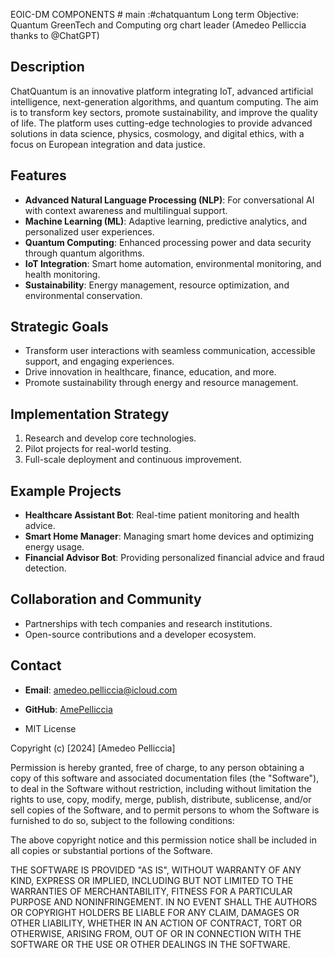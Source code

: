 EOIC-DM COMPONENTS # main
:#chatquantum
Long term Objective: Quantum GreenTech and Computing org chart leader (Amedeo Pelliccia thanks to @ChatGPT)
## Description
ChatQuantum is an innovative platform integrating IoT, advanced artificial intelligence, next-generation algorithms, and quantum computing. The aim is to transform key sectors, promote sustainability, and improve the quality of life. The platform uses cutting-edge technologies to provide advanced solutions in data science, physics, cosmology, and digital ethics, with a focus on European integration and data justice.

## Features
- **Advanced Natural Language Processing (NLP)**: For conversational AI with context awareness and multilingual support.
- **Machine Learning (ML)**: Adaptive learning, predictive analytics, and personalized user experiences.
- **Quantum Computing**: Enhanced processing power and data security through quantum algorithms.
- **IoT Integration**: Smart home automation, environmental monitoring, and health monitoring.
- **Sustainability**: Energy management, resource optimization, and environmental conservation.

## Strategic Goals
- Transform user interactions with seamless communication, accessible support, and engaging experiences.
- Drive innovation in healthcare, finance, education, and more.
- Promote sustainability through energy and resource management.

## Implementation Strategy
1. Research and develop core technologies.
2. Pilot projects for real-world testing.
3. Full-scale deployment and continuous improvement.

## Example Projects
- **Healthcare Assistant Bot**: Real-time patient monitoring and health advice.
- **Smart Home Manager**: Managing smart home devices and optimizing energy usage.
- **Financial Advisor Bot**: Providing personalized financial advice and fraud detection.

## Collaboration and Community
- Partnerships with tech companies and research institutions.
- Open-source contributions and a developer ecosystem.

## Contact
- **Email**: amedeo.pelliccia@icloud.com
- **GitHub**: [AmePelliccia](https://github.com/AmePelliccia)

- MIT License

Copyright (c) [2024] [Amedeo Pelliccia]

Permission is hereby granted, free of charge, to any person obtaining a copy
of this software and associated documentation files (the "Software"), to deal
in the Software without restriction, including without limitation the rights
to use, copy, modify, merge, publish, distribute, sublicense, and/or sell
copies of the Software, and to permit persons to whom the Software is
furnished to do so, subject to the following conditions:

The above copyright notice and this permission notice shall be included in all
copies or substantial portions of the Software.

THE SOFTWARE IS PROVIDED "AS IS", WITHOUT WARRANTY OF ANY KIND, EXPRESS OR
IMPLIED, INCLUDING BUT NOT LIMITED TO THE WARRANTIES OF MERCHANTABILITY,
FITNESS FOR A PARTICULAR PURPOSE AND NONINFRINGEMENT. IN NO EVENT SHALL THE
AUTHORS OR COPYRIGHT HOLDERS BE LIABLE FOR ANY CLAIM, DAMAGES OR OTHER
LIABILITY, WHETHER IN AN ACTION OF CONTRACT, TORT OR OTHERWISE, ARISING FROM,
OUT OF OR IN CONNECTION WITH THE SOFTWARE OR THE USE OR OTHER DEALINGS IN THE
SOFTWARE.
